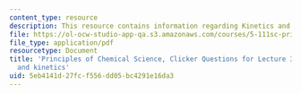 ```yaml
---
content_type: resource
description: This resource contains information regarding Kinetics and Temperature.
file: https://ol-ocw-studio-app-qa.s3.amazonaws.com/courses/5-111sc-principles-of-chemical-science-fall-2014/5eb4141d27fcf556dd05bc4291e16da3_MIT5_111F14_Lec33Clkr.pdf
file_type: application/pdf
resourcetype: Document
title: 'Principles of Chemical Science, Clicker Questions for Lecture 33: Temperature
  and kinetics'
uid: 5eb4141d-27fc-f556-dd05-bc4291e16da3
---
```

